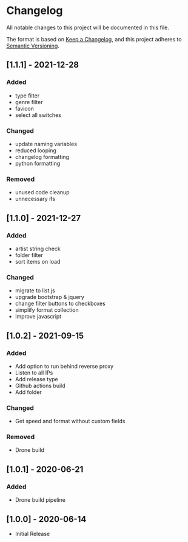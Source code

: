 # Changelog

All notable changes to this project will be documented in this file.

The format is based on [Keep a Changelog](https://keepachangelog.com/en/1.0.0/),
and this project adheres to [Semantic Versioning](https://semver.org/spec/v2.0.0.html).

## [1.1.1] - 2021-12-28

### Added

- type filter
- genre filter
- favicon
- select all switches

### Changed

- update naming variables
- reduced looping
- changelog formatting
- python formatting

### Removed

- unused code cleanup
- unnecessary ifs

## [1.1.0] - 2021-12-27

### Added

- artist string check
- folder filter
- sort items on load

### Changed

- migrate to list.js
- upgrade bootstrap & jquery
- change filter buttons to checkboxes
- simplify format collection
- improve javascript

## [1.0.2] - 2021-09-15

### Added

- Add option to run behind reverse proxy
- Listen to all IPs
- Add release type
- Github actions build
- Add folder

### Changed

- Get speed and format without custom fields

### Removed

- Drone build

## [1.0.1] - 2020-06-21

### Added

- Drone build pipeline

## [1.0.0] - 2020-06-14

- Initial Release
